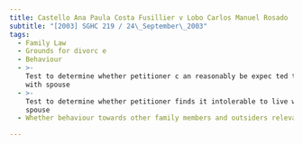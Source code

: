 ```yaml
---
title: Castello Ana Paula Costa Fusillier v Lobo Carlos Manuel Rosado
subtitle: "[2003] SGHC 219 / 24\_September\_2003"
tags:
  - Family Law
  - Grounds for divorc e
  - Behaviour
  - >-
    Test to determine whether petitioner c an reasonably be expec ted to live
    with spouse
  - >-
    Test to determine whether petitioner finds it intolerable to live with
    spouse
  - Whether behaviour towards other family members and outsiders relevant

---
```


